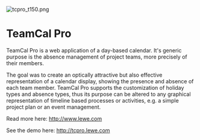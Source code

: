 ![tcpro_t150.png](https://bitbucket.org/repo/A6kRqo/images/2347130061-tcpro_t150.png)

# TeamCal Pro #
TeamCal Pro is a web application of a day-based calendar. It's generic purpose is the absence management of project teams, more precisely of their members.

The goal was to create an optically attractive but also effective representation of a calendar display, showing the presence and absence of each team member. TeamCal Pro supports the customization of holiday types and absence types, thus its purpose can be altered to any graphical representation of timeline based processes or activities, e.g. a simple project plan or an event management.

Read more here: http://www.lewe.com

See the demo here: http://tcpro.lewe.com